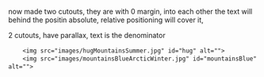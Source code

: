     


now made two cutouts, they are with 0 margin, into each other
the text will behind the positin absolute, relative positioning will cover it,

2 cutouts, have parallax, text is the denominator 




        <img src="images/hugMountainsSummer.jpg" id="hug" alt="">
        <img src="images/mountainsBlueArcticWinter.jpg" id="mountainsBlue" alt="">